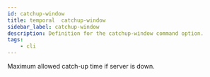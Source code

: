 ```yaml
---
id: catchup-window
title: temporal  catchup-window
sidebar_label: catchup-window
description: Definition for the catchup-window command option.
tags:
	- cli
---
```


Maximum allowed catch-up time if server is down.
